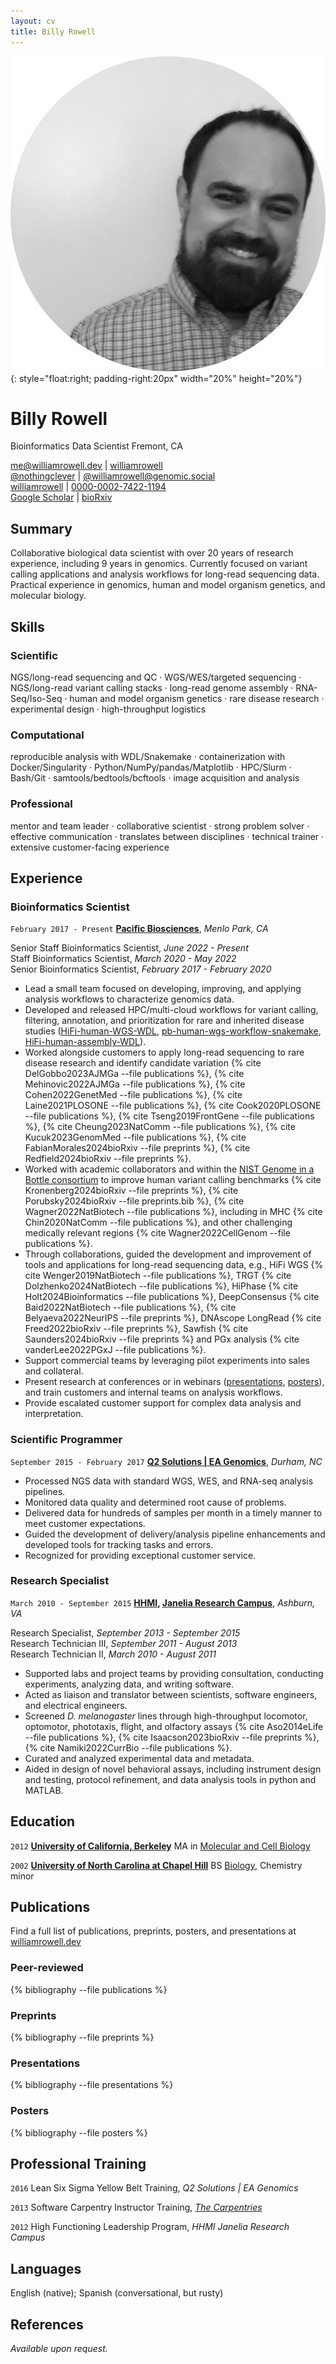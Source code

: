 ```yaml
---
layout: cv
title: Billy Rowell
---
```


![Billy Rowell](/media/avatar.png){: style="float:right; padding-right:20px" width="20%" height="20%"}
# Billy Rowell
Bioinformatics Data Scientist <i class="fa-solid fa-map-marker-alt"></i> Fremont, CA

<div id="webaddress">
<a href="mailto:me@williamrowell.dev"><i class="fa-solid fa-envelope"></i> me@williamrowell.dev</a> | <a href="https://www.linkedin.com/in/williamrowell"><i class="fa-brands fa-linkedin"></i> williamrowell</a><br/>
<a href="https://twitter.com/nothingclever"><i class="fa-brands fa-twitter"></i> @nothingclever</a> | <a href="https://genomic.social/@williamrowell" rel="me" ><i class="fa-brands fa-mastodon"></i> @williamrowell@genomic.social</a><br/>
<a href="https://github.com/williamrowell"><i class="fa-brands fa-github"></i> williamrowell</a> | <a href="https://orcid.org/0000-0002-7422-1194"><i class="ai ai-orcid-square"></i> 0000-0002-7422-1194</a><br/>
<a href="https://scholar.google.com/citations?user=S8ixTQIAAAAJ"><i class="ai ai-google-scholar-square"></i> Google Scholar</a> | <a href="https://www.biorxiv.org/search/author1%3AWilliam%2BJ%2BRowell"><i class="ai ai-biorxiv-square"></i> bioRxiv</a>
</div>

<p hidden>proven.lol/be04c7</p>

## Summary

Collaborative biological data scientist with over 20 years of research experience, including 9 years in genomics. Currently focused on variant calling applications and analysis workflows for long-read sequencing data. Practical experience in genomics, human and model organism genetics, and molecular biology.

## Skills

### Scientific

NGS/long-read sequencing and QC · WGS/WES/targeted sequencing · NGS/long-read variant calling stacks · long-read genome assembly · RNA-Seq/Iso-Seq · human and model organism genetics · rare disease research · experimental design · high-throughput logistics

### Computational

reproducible analysis with WDL/Snakemake · containerization with Docker/Singularity · Python/NumPy/pandas/Matplotlib · HPC/Slurm · Bash/Git · samtools/bedtools/bcftools · image acquisition and analysis

### Professional

mentor and team leader · collaborative scientist · strong problem solver · effective communication · translates between disciplines · technical trainer · extensive customer-facing experience

## Experience

### Bioinformatics Scientist

`February 2017 - Present`
__[Pacific Biosciences](https://www.pacb.com)__, *Menlo Park, CA*

Senior Staff Bioinformatics Scientist, *June 2022 - Present*<br/>
Staff Bioinformatics Scientist, *March 2020 - May 2022*<br/>
Senior Bioinformatics Scientist, *February 2017 - February 2020*<br/>

- Lead a small team focused on developing, improving, and applying analysis workflows to characterize genomics data.
- Developed and released HPC/multi-cloud workflows for variant calling, filtering, annotation, and prioritization for rare and inherited disease studies ([HiFi-human-WGS-WDL](https://github.com/PacificBiosciences/HiFi-human-WGS-WDL), [pb-human-wgs-workflow-snakemake](https://github.com/PacificBiosciences/pb-human-wgs-workflow-snakemake), [HiFi-human-assembly-WDL](https://github.com/PacificBiosciences/HiFi-human-assembly-WDL)).
- Worked alongside customers to apply long-read sequencing to rare disease research and identify candidate variation {% cite DelGobbo2023AJMGa --file publications %}, {% cite Mehinovic2022AJMGa --file publications %}, {% cite Cohen2022GenetMed --file publications %}, {% cite Laine2021PLOSONE --file publications %}, {% cite Cook2020PLOSONE --file publications %}, {% cite Tseng2019FrontGene --file publications %}, {% cite Cheung2023NatComm --file publications %}, {% cite Kucuk2023GenomMed --file publications %}, {% cite FabianMorales2024bioRxiv --file preprints %}, {% cite Redfield2024bioRxiv --file preprints %}.
- Worked with academic collaborators and within the [NIST Genome in a Bottle consortium](https://www.nist.gov/programs-projects/genome-bottle) to improve human variant calling benchmarks {% cite Kronenberg2024bioRxiv --file preprints %}, {% cite Porubsky2024bioRxiv --file preprints.bib %}, {% cite Wagner2022NatBiotech --file publications %}, including in MHC {% cite Chin2020NatComm --file publications %}, and other challenging medically relevant regions {% cite Wagner2022CellGenom --file publications %}.
- Through collaborations, guided the development and improvement of tools and applications for long-read sequencing data, e.g., HiFi WGS {% cite Wenger2019NatBiotech --file publications %}, TRGT {% cite Dolzhenko2024NatBiotech --file publications %}, HiPhase {% cite Holt2024Bioinformatics --file publications %}, DeepConsensus {% cite Baid2022NatBiotech --file publications %}, {% cite Belyaeva2022NeurIPS --file preprints %},  DNAscope LongRead {% cite Freed2022bioRxiv --file preprints %}, Sawfish {% cite Saunders2024bioRxiv --file preprints %} and PGx analysis {% cite vanderLee2022PGxJ --file publications %}.
- Support commercial teams by leveraging pilot experiments into sales and collateral.
- Present research at conferences or in webinars ([presentations](#presentations), [posters](#posters)), and train customers and internal teams on analysis workflows.
- Provide escalated customer support for complex data analysis and interpretation.

### Scientific Programmer

`September 2015 - February 2017`
__[Q2 Solutions | EA Genomics](https://www.q2labsolutions.com/)__, *Durham, NC*

- Processed NGS data with standard WGS, WES, and RNA-seq analysis pipelines.
- Monitored data quality and determined root cause of problems.
- Delivered data for hundreds of samples per month in a timely manner to meet customer expectations.
- Guided the development of delivery/analysis pipeline enhancements and developed tools for tracking tasks and errors.
- Recognized for providing exceptional customer service.

### Research Specialist

`March 2010 - September 2015`
__[HHMI](https://hhmi.org), [Janelia Research Campus](http://janelia.org)__, *Ashburn, VA*

Research Specialist, *September 2013 - September 2015*<br/>
Research Technician III, *September 2011 - August 2013*<br/>
Research Technician II, *March 2010 - August 2011*<br/>

- Supported labs and project teams by providing consultation, conducting experiments, analyzing data, and writing software.
- Acted as liaison and translator between scientists, software engineers, and electrical engineers.
- Screened *D. melanogaster* lines through high-throughput locomotor, optomotor, phototaxis, flight, and olfactory assays {% cite Aso2014eLife --file publications %}, {% cite Isaacson2023bioRxiv --file preprints %}, {% cite Namiki2022CurrBio --file publications %}.
- Curated and analyzed experimental data and metadata.
- Aided in design of novel behavioral assays, including instrument design and testing, protocol refinement, and data analysis tools in python and MATLAB.

## Education

`2012`
__[University of California, Berkeley](https://berkeley.edu)__
MA in [Molecular and Cell Biology](https://mcb.berkeley.edu)

`2002`
__[University of North Carolina at Chapel Hill](https://unc.edu)__
BS [Biology](https://bio.unc.edu), Chemistry minor

## Publications

<div id="link-to-pubs">
Find a full list of publications, preprints, posters, and presentations at <a href="https://williamrowell.dev">williamrowell.dev</a>
</div>

### Peer-reviewed

{% bibliography --file publications %}

### Preprints

{% bibliography --file preprints %}

### Presentations

{% bibliography --file presentations %}

### Posters

{% bibliography --file posters %}

## Professional Training

`2016`
Lean Six Sigma Yellow Belt Training, *Q2 Solutions | EA Genomics*

`2013`
Software Carpentry Instructor Training, [*The Carpentries*](https://carpentries.org)

`2012`
High Functioning Leadership Program, *HHMI Janelia Research Campus*

## Languages

English (native); Spanish (conversational, but rusty)

## References

*Available upon request.*

<!-- ### Footer

Last updated: April 2024 -->
